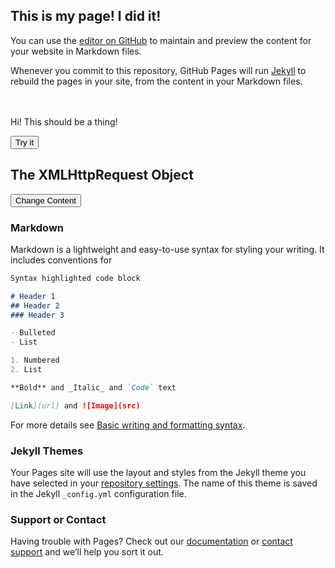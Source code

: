 ## This is my page!  I did it!

You can use the [editor on GitHub](https://github.com/patrickdevlin21/patrickdevlin21.github.io/edit/main/index.md) to maintain and preview the content for your website in Markdown files.

Whenever you commit to this repository, GitHub Pages will run [Jekyll](https://jekyllrb.com/) to rebuild the pages in your site, from the content in your Markdown files.


<br>
<br>

<div class="container">
    <div id="repo-cards" class="columns is-multiline list">
      <div class="column is-3-widescreen is-4-desktop is-6-tablet is-8-mobile">
        Hi!  This should be a thing!
      </div>
    </div>
</div>

<button id="myBtn">Try it</button>

<p id="demo"></p>

<script>
const element = document.getElementById("myBtn");
element.addEventListener("click", function() {
  document.getElementById("demo").innerHTML = "Hello World";
});
</script>

<div id="demo">
<h2>The XMLHttpRequest Object</h2>
<button type="button" onclick="loadDoc()">Change Content</button>
</div>

<script>
function loadDoc() {
  const xhttp = new XMLHttpRequest();
  xhttp.onload = function() {
    document.getElementById("demo").innerHTML =
    this.responseText;
  }
  xhttp.open("GET", "ajax_info.txt");
  xhttp.send();
}
</script>



### Markdown

Markdown is a lightweight and easy-to-use syntax for styling your writing. It includes conventions for

```markdown
Syntax highlighted code block

# Header 1
## Header 2
### Header 3

- Bulleted
- List

1. Numbered
2. List

**Bold** and _Italic_ and `Code` text

[Link](url) and ![Image](src)
```

For more details see [Basic writing and formatting syntax](https://docs.github.com/en/github/writing-on-github/getting-started-with-writing-and-formatting-on-github/basic-writing-and-formatting-syntax).

### Jekyll Themes

Your Pages site will use the layout and styles from the Jekyll theme you have selected in your [repository settings](https://github.com/patrickdevlin21/patrickdevlin21.github.io/settings/pages). The name of this theme is saved in the Jekyll `_config.yml` configuration file.

### Support or Contact

Having trouble with Pages? Check out our [documentation](https://docs.github.com/categories/github-pages-basics/) or [contact support](https://support.github.com/contact) and we’ll help you sort it out.
